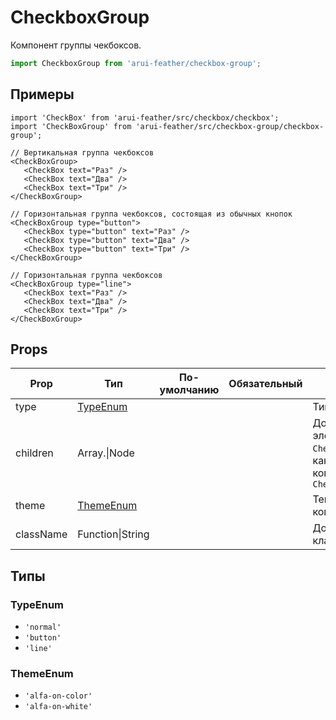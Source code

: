 # CheckboxGroup

Компонент группы чекбоксов.

```javascript
import CheckboxGroup from 'arui-feather/checkbox-group';
```

## Примеры


```
import 'CheckBox' from 'arui-feather/src/checkbox/checkbox';
import 'CheckBoxGroup' from 'arui-feather/src/checkbox-group/checkbox-group';

// Вертикальная группа чекбоксов
<CheckBoxGroup>
   <CheckBox text="Раз" />
   <CheckBox text="Два" />
   <CheckBox text="Три" />
</CheckBoxGroup>

// Горизонтальная группа чекбоксов, состоящая из обычных кнопок
<CheckBoxGroup type="button">
   <CheckBox type="button" text="Раз" />
   <CheckBox type="button" text="Два" />
   <CheckBox type="button" text="Три" />
</CheckBoxGroup>

// Горизонтальная группа чекбоксов
<CheckBoxGroup type="line">
   <CheckBox text="Раз" />
   <CheckBox text="Два" />
   <CheckBox text="Три" />
</CheckBoxGroup>
```



## Props


| Prop  | Тип  | По-умолчанию | Обязательный | Описание |
| ----- | ---- | ------------ | ------------ |----------|
| type | [TypeEnum](#TypeEnum) |  |  | Тип компонента |
| children | Array.<Node>\|Node |  |  | Дочерние элементы `CheckBoxGroup`, как правило, компоненты `CheckBox` |
| theme | [ThemeEnum](#ThemeEnum) |  |  | Тема компонента |
| className | Function\|String |  |  | Дополнительный класс |







## Типы






### <a id="TypeEnum"></a>TypeEnum

 * `'normal'`
 * `'button'`
 * `'line'`


### <a id="ThemeEnum"></a>ThemeEnum

 * `'alfa-on-color'`
 * `'alfa-on-white'`



